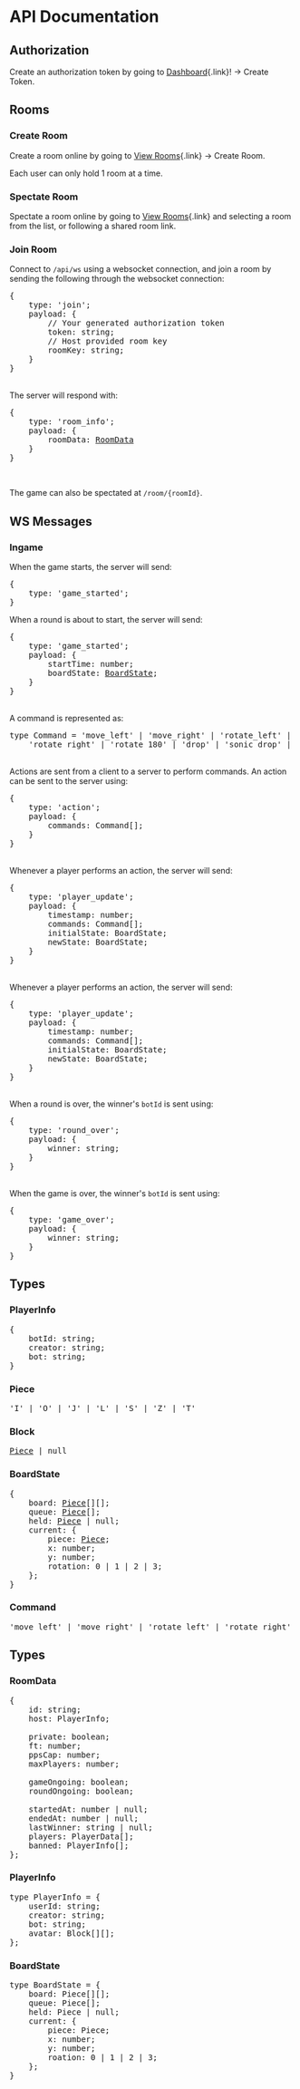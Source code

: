 # API Documentation

## Authorization

Create an authorization token by going to [Dashboard](/dashboard){.link}! -> Create Token.

## Rooms

### Create Room

Create a room online by going to [View Rooms](/rooms){.link} -> Create Room.

<!-- Create a room programmatically by making a POST request to `/api/room/create` with the following JSON data:

- **token** (str): A generated authorization token.
- **roomId** (str): Room ID used to connect to the room.
- **public** (bool): Whether the room will show up in the room list.
- **ft** (int): The amount of wins it takes for the game to complete. Minimum value 1, maximum value 99.
- **maxPlayers** (int): The maximum amount of players. -->

Each user can only hold 1 room at a time.

### Spectate Room

Spectate a room online by going to [View Rooms](/rooms){.link} and selecting a room from the list, or following a shared room link.

### Join Room

Connect to `/api/ws` using a websocket connection, and join a room by sending the following through the websocket connection:

<pre class='code'>
{
    type: 'join';
    payload: {
        <span class="comment">// Your generated authorization token</span>
        token: string;
        <span class="comment">// Host provided room key</span>
        roomKey: string;
    }
}
</pre>

\
The server will respond with:

<pre class='code'>
{
    type: 'room_info';
    payload: {
        roomData: <a href="#roomdata" class="type-link">RoomData</a>
    }
}
</pre>

<br />


The game can also be spectated at `/room/{roomId}`.

## WS Messages

### Ingame
When the game starts, the server will send:
<pre class='code'>
{
    type: 'game_started';
}
</pre>

When a round is about to start, the server will send:
<pre class='code'>
{
    type: 'game_started';
    payload: {
        startTime: number;
        boardState: <a href="#boardstate" class="type-link">BoardState</a>;
    }
}
</pre>

\
A command is represented as:

<pre class='code'>
type Command = 'move_left' | 'move_right' | 'rotate_left' |
    'rotate_right' | 'rotate_180' | 'drop' | 'sonic_drop' | 'hard_drop';
</pre>

\
Actions are sent from a client to a server to perform commands. An action can be sent to the server using:

<pre class='code'>
{
    type: 'action';
    payload: {
        commands: Command[];
    }
}
</pre>

\
Whenever a player performs an action, the server will send:

<pre class='code'>
{
    type: 'player_update';
    payload: {
        timestamp: number;
        commands: Command[];
        initialState: BoardState;
        newState: BoardState;
    }
}
</pre>

\
Whenever a player performs an action, the server will send:

<pre class='code'>
{
    type: 'player_update';
    payload: {
        timestamp: number;
        commands: Command[];
        initialState: BoardState;
        newState: BoardState;
    }
}
</pre>

\
When a round is over, the winner's `botId` is sent using:

<pre class='code'>
{
    type: 'round_over';
    payload: {
        winner: string;
    }
}
</pre>

\
When the game is over, the winner's `botId` is sent using:

<pre class='code'>
{
    type: 'game_over';
    payload: {
        winner: string;
    }
}
</pre>

## Types

### PlayerInfo

<pre class='code'>
{
    botId: string;
    creator: string;
    bot: string;
}
</pre>

### Piece

<pre class='code'>
'I' | 'O' | 'J' | 'L' | 'S' | 'Z' | 'T'
</pre>

### Block
<pre class='code'>
<a href="#piece" class="type-link">Piece</a> | null
</pre>

### BoardState

<pre class='code'>
{
    board: <a href="#piece" class="type-link">Piece</a>[][];
    queue: <a href="#piece" class="type-link">Piece</a>[];
    held: <a href="#piece" class="type-link">Piece</a> | null;
    current: {
        piece: <a href="#piece" class="type-link">Piece</a>;
        x: number;
        y: number;
        rotation: 0 | 1 | 2 | 3;
    };
}
</pre>

### Command

<pre class='code'>
'move_left' | 'move_right' | 'rotate_left' | 'rotate_right' | 'rotate_180' | 'drop' | 'sonic_drop' | 'hard_drop'
</pre>

## Types
### RoomData
<pre class='code'>
{
	id: string;
	host: PlayerInfo;

    private: boolean;
	ft: number;
	ppsCap: number;
	maxPlayers: number;
	
    gameOngoing: boolean;
	roundOngoing: boolean;

	startedAt: number | null;
	endedAt: number | null;
	lastWinner: string | null;
	players: PlayerData[];
	banned: PlayerInfo[];
};
</pre>

### PlayerInfo
<pre class='code'>
type PlayerInfo = {
	userId: string;
	creator: string;
	bot: string;
	avatar: Block[][];
};
</pre>

### BoardState
<pre class='code'>
type BoardState = {
    board: Piece[][];
    queue: Piece[];
    held: Piece | null;
    current: {
        piece: Piece;
        x: number;
        y: number;
        roation: 0 | 1 | 2 | 3;
    };
}
</pre>